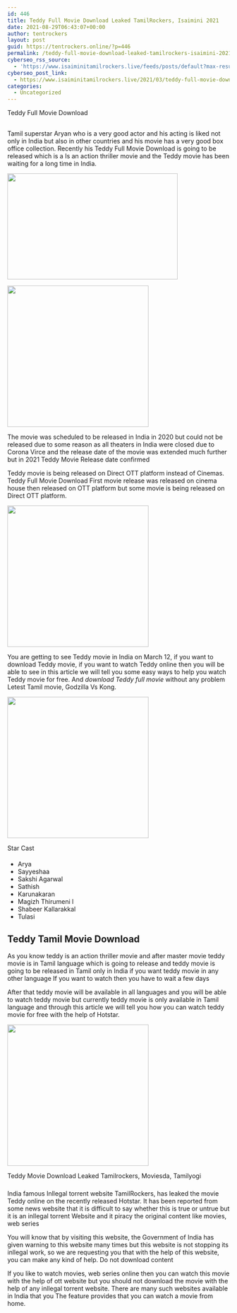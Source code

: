 ```yaml
---
id: 446
title: Teddy Full Movie Download Leaked TamilRockers, Isaimini 2021
date: 2021-08-29T06:43:07+00:00
author: tentrockers
layout: post
guid: https://tentrockers.online/?p=446
permalink: /teddy-full-movie-download-leaked-tamilrockers-isaimini-2021/
cyberseo_rss_source:
  - 'https://www.isaiminitamilrockers.live/feeds/posts/default?max-results=150&start-index=151'
cyberseo_post_link:
  - https://www.isaiminitamilrockers.live/2021/03/teddy-full-movie-download-leaked.html
categories:
  - Uncategorized
---
```

<meta content="Teddy Full Movie Download&nbsp; Tamil superstar Aryan who is a very good actor and his acting is liked not only in India but also in other countr..." name="twitter:description" />

  


<center>
</center>

  
<ins data-width="0" data-height="0" class="nc4bcc85e1d" data-domain="//aaaaaco.com" data-affquery="/81dee8bcaf/c4bcc85e1d/?placementName=default"></ins>

<span>Teddy Full Movie Download&nbsp;</span><ins data-width="0" data-height="0" class="nc4bcc85e1d" data-domain="//aaaaaco.com" data-affquery="/81dee8bcaf/c4bcc85e1d/?placementName=default"></ins>

<div>
  <h2>
    <span class="ez-toc-section-end"></span>
  </h2>
  
  <p>
    <ins data-width="0" data-height="0" class="nc4bcc85e1d" data-domain="//aaaaaco.com" data-affquery="/81dee8bcaf/c4bcc85e1d/?placementName=default"></ins>
  </p>
  
  <p>
    Tamil superstar Aryan who is a very good actor and his acting is liked not only in India but also in other countries and his movie has a very good box office collection. Recently his Teddy Full Movie Download is going to be released which is a Is an action thriller movie and the Teddy movie has been waiting for a long time in India.
  </p>
  
  <div class="separator">
    <a href="https://1.bp.blogspot.com/-BQJD70ZYlzM/YEtqjtn6ArI/AAAAAAAAAfA/Uc3MMEtV_8A27wXRy95guPZwgpccuIikQCLcBGAsYHQ/s800/76783804.webp" imageanchor="1"><img loading="lazy" border="0" data-original-height="600" data-original-width="800" height="240" src="https://1.bp.blogspot.com/-BQJD70ZYlzM/YEtqjtn6ArI/AAAAAAAAAfA/Uc3MMEtV_8A27wXRy95guPZwgpccuIikQCLcBGAsYHQ/w386-h240/76783804.webp" width="386" /></a>
  </div>
  
  <p>
  </p>
  
  <div class="separator">
    <a href="https://aaaaaco.com/d4c26a5800/9273f0ee3d/?placementName=default" imageanchor="1" target="_blank" rel="noopener"><img border="0" data-original-height="166" data-original-width="800" src="https://1.bp.blogspot.com/-VOEcozj2QBM/YEtqrY2HEKI/AAAAAAAAAfE/f-6lxgYZN44_WidYOGnJFKqfNiz_-y06ACLcBGAsYHQ/s320/unnamed.gif" width="320" /></a>
  </div>
  
  <p>
    <ins data-width="0" data-height="0" class="nc4bcc85e1d" data-domain="//aaaaaco.com" data-affquery="/81dee8bcaf/c4bcc85e1d/?placementName=default"></ins><ins data-width="0" data-height="0" class="nc4bcc85e1d" data-domain="//aaaaaco.com" data-affquery="/81dee8bcaf/c4bcc85e1d/?placementName=default"></ins>
  </p>
  
  <p>
    The movie was scheduled to be released in India in 2020 but could not be released due to some reason as all theaters in India were closed due to Corona Virce and the release date of the movie was extended much further but in 2021 Teddy Movie Release date confirmed<ins data-width="0" data-height="0" class="nc4bcc85e1d" data-domain="//aaaaaco.com" data-affquery="/81dee8bcaf/c4bcc85e1d/?placementName=default"></ins>
  </p>
  
  <p>
    <ins data-width="0" data-height="0" class="nc4bcc85e1d" data-domain="//aaaaaco.com" data-affquery="/81dee8bcaf/c4bcc85e1d/?placementName=default"></ins>
  </p>
  
  <p>
    Teddy movie is being released on Direct OTT platform instead of Cinemas. Teddy Full Movie Download First movie release was released on cinema house then released on OTT platform but some movie is being released on Direct OTT platform.
  </p>
  
  <div class="separator">
    <a href="https://aaaaaco.com/d4c26a5800/9273f0ee3d/?placementName=default" imageanchor="1" target="_blank" rel="noopener"><img border="0" data-original-height="166" data-original-width="800" src="https://1.bp.blogspot.com/-SK5eeRGALaE/YEtqwGKt0aI/AAAAAAAAAfI/49MoftHzxQQthJCNBoLHCNvPKv-eWq03wCLcBGAsYHQ/s320/unnamed.gif" width="320" /></a>
  </div>
  
  <p>
    You are getting to see Teddy movie in India on March 12, if you want to download Teddy movie, if you want to watch Teddy online then you will be able to see in this article we will tell you some easy ways to help you watch Teddy movie for free. And&nbsp;<em><span>download Teddy full movie</span>&nbsp;</em>without any problem Letest Tamil movie<span>, Godzilla Vs Kong.</span>
  </p>
  
  <div class="separator">
    <a href="https://aaaaaco.com/d4c26a5800/9273f0ee3d/?placementName=default" imageanchor="1" target="_blank" rel="noopener"><img border="0" data-original-height="166" data-original-width="800" src="https://1.bp.blogspot.com/-5-D_IfPKAnQ/YEtq05daheI/AAAAAAAAAfQ/8vbtjROB22Q0iqOox8AZYd1_OyqnK0eDACLcBGAsYHQ/s320/unnamed.gif" width="320" /></a>
  </div>
  
  <p>
    <span>Star Cast&nbsp;</span><ins data-width="0" data-height="0" class="nc4bcc85e1d" data-domain="//aaaaaco.com" data-affquery="/81dee8bcaf/c4bcc85e1d/?placementName=default"></ins>
  </p>
  
  <h4>
    <span class="ez-toc-section-end"></span>
  </h4>
  
  <ul>
    <li>
      Arya
    </li>
    <li>
      Sayyeshaa
    </li>
    <li>
      Sakshi Agarwal
    </li>
    <li>
      Sathish
    </li>
    <li>
      Karunakaran
    </li>
    <li>
      Magizh Thirumeni l
    </li>
    <li>
      Shabeer Kallarakkal
    </li>
    <li>
      Tulasi
    </li>
  </ul>
  
  <h2>
    <span class="ez-toc-section" id="Teddy_Tamil_Movie_Download"></span><span class="ez-toc-section" id="Teddy_Tamil_Movie_Download"></span><span>Teddy Tamil Movie Download</span><span class="ez-toc-section-end"></span>
  </h2>
  
  <p>
    <ins data-width="0" data-height="0" class="nc4bcc85e1d" data-domain="//aaaaaco.com" data-affquery="/81dee8bcaf/c4bcc85e1d/?placementName=default"></ins>
  </p>
  
  <p>
    As you know teddy is an action thriller movie and after master movie teddy movie is in Tamil language which is going to release and teddy movie is going to be released in Tamil only in India if you want teddy movie in any other language If you want to watch then you have to wait a few days
  </p>
  
  <p>
    After that teddy movie will be available in all languages ​​and you will be able to watch teddy movie but currently teddy movie is only available in Tamil language and through this article we will tell you how you can watch teddy movie for free with the help of Hotstar.&nbsp;
  </p>
  
  <div class="separator">
    <a href="https://aaaaaco.com/d4c26a5800/9273f0ee3d/?placementName=default" imageanchor="1" target="_blank" rel="noopener"><img border="0" data-original-height="166" data-original-width="800" src="https://1.bp.blogspot.com/-eGtaEZVidTk/YEtq6dPgEVI/AAAAAAAAAfU/TkeKOYwBQZMWQ15GZDDVMuIPnSWbcM_6wCLcBGAsYHQ/s320/unnamed.gif" width="320" /></a>
  </div>
  
  <p>
    <span>Teddy Movie Download Leaked Tamilrockers, Moviesda, Tamilyogi</span>
  </p>
  
  <h3>
    <span class="ez-toc-section-end"></span>
  </h3>
  
  <p>
    <ins data-width="0" data-height="0" class="nc4bcc85e1d" data-domain="//aaaaaco.com" data-affquery="/81dee8bcaf/c4bcc85e1d/?placementName=default"></ins>
  </p>
  
  <p>
    India famous Inllegal torrent website TamilRockers, has leaked the movie Teddy online on the recently released Hotstar. It has been reported from some news website that it is difficult to say whether this is true or untrue but it is an inllegal torrent Website and it piracy the original content like movies, web series<ins data-width="0" data-height="0" class="nc4bcc85e1d" data-domain="//aaaaaco.com" data-affquery="/81dee8bcaf/c4bcc85e1d/?placementName=default"></ins>
  </p>
  
  <p>
    <ins data-width="0" data-height="0" class="nc4bcc85e1d" data-domain="//aaaaaco.com" data-affquery="/81dee8bcaf/c4bcc85e1d/?placementName=default"></ins>
  </p>
  
  <p>
    You will know that by visiting this website, the Government of India has given warning to this website many times but this website is not stopping its inllegal work, so we are requesting you that with the help of this website, you can make any kind of help. Do not download content
  </p>
  
  <p>
    If you like to watch movies, web series online then you can watch this movie with the help of ott website but you should not download the movie with the help of any inllegal torrent website. There are many such websites available in India that you The feature provides that you can watch a movie from home.<ins data-width="0" data-height="0" class="nc4bcc85e1d" data-domain="//aaaaaco.com" data-affquery="/81dee8bcaf/c4bcc85e1d/?placementName=default"></ins>
  </p>
</div>

<center>
</center>